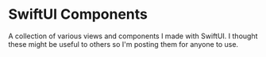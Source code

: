 # SwiftUI Components
A collection of various views and components I made with SwiftUI. I thought these might be useful to others so I'm posting them for anyone to use. 